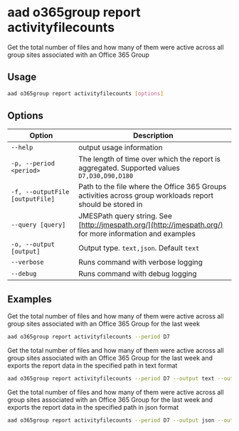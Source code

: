 # aad o365group report activityfilecounts

Get the total number of files and how many of them were active across all group sites associated with an Office 365 Group

## Usage

```sh
aad o365group report activityfilecounts [options]
```

## Options

Option|Description
------|-----------
`--help`|output usage information
`-p, --period <period>`|The length of time over which the report is aggregated. Supported values `D7,D30,D90,D180`
`-f, --outputFile [outputFile]`|Path to the file where the Office 365 Groups activities across group workloads report should be stored in
`--query [query]`|JMESPath query string. See [http://jmespath.org/](http://jmespath.org/) for more information and examples
`-o, --output [output]`|Output type. `text,json`. Default `text`
`--verbose`|Runs command with verbose logging
`--debug`|Runs command with debug logging

## Examples

Get the total number of files and how many of them were active across all group sites associated with an Office 365 Group for the last week

```sh
aad o365group report activityfilecounts --period D7
```

Get the total number of files and how many of them were active across all group sites associated with an Office 365 Group for the last week and exports the report data in the specified path in text format

```sh
aad o365group report activityfilecounts --period D7 --output text --outputFile 'o365groupactivityfilecounts.txt'
```

Get the total number of files and how many of them were active across all group sites associated with an Office 365 Group for the last week and exports the report data in the specified path in json format

```sh
aad o365group report activityfilecounts --period D7 --output json --outputFile 'o365groupactivityfilecounts.json'
```